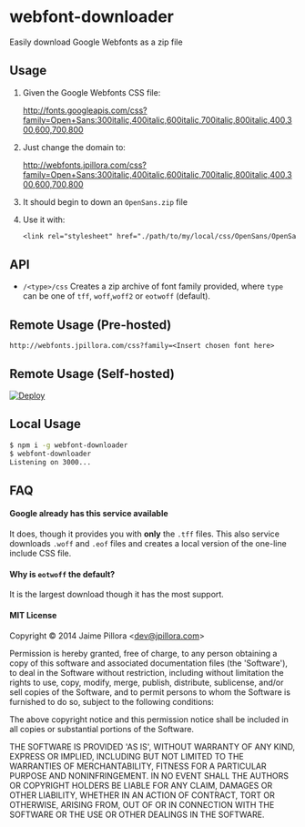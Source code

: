 # webfont-downloader

Easily download Google Webfonts as a zip file

## Usage

1. Given the Google Webfonts CSS file:

	http://fonts.googleapis.com/css?family=Open+Sans:300italic,400italic,600italic,700italic,800italic,400,300,600,700,800

2. Just change the domain to:

	http://webfonts.jpillora.com/css?family=Open+Sans:300italic,400italic,600italic,700italic,800italic,400,300,600,700,800

3. It should begin to down an `OpenSans.zip` file

4. Use it with:

	``` css
	<link rel="stylesheet" href="./path/to/my/local/css/OpenSans/OpenSans.css">
	```

## API

* `/<type>/css` Creates a zip archive of font family provided, where `type` can be one of `tff`, `woff`,`woff2` or `eotwoff` (default).

## Remote Usage (Pre-hosted)

```
http://webfonts.jpillora.com/css?family=<Insert chosen font here>
```

## Remote Usage (Self-hosted)

[![Deploy](https://www.herokucdn.com/deploy/button.png)](https://heroku.com/deploy)

## Local Usage

``` sh
$ npm i -g webfont-downloader
$ webfont-downloader
Listening on 3000...
```

## FAQ

#### Google already has this service available

It does, though it provides you with **only** the `.tff` files. This also service downloads
`.woff` and `.eof` files and creates a local version of the one-line include CSS file.

#### Why is `eotwoff` the default?

It is the largest download though it has the most support.

#### MIT License

Copyright © 2014 Jaime Pillora &lt;dev@jpillora.com&gt;

Permission is hereby granted, free of charge, to any person obtaining
a copy of this software and associated documentation files (the
'Software'), to deal in the Software without restriction, including
without limitation the rights to use, copy, modify, merge, publish,
distribute, sublicense, and/or sell copies of the Software, and to
permit persons to whom the Software is furnished to do so, subject to
the following conditions:

The above copyright notice and this permission notice shall be
included in all copies or substantial portions of the Software.

THE SOFTWARE IS PROVIDED 'AS IS', WITHOUT WARRANTY OF ANY KIND,
EXPRESS OR IMPLIED, INCLUDING BUT NOT LIMITED TO THE WARRANTIES OF
MERCHANTABILITY, FITNESS FOR A PARTICULAR PURPOSE AND NONINFRINGEMENT.
IN NO EVENT SHALL THE AUTHORS OR COPYRIGHT HOLDERS BE LIABLE FOR ANY
CLAIM, DAMAGES OR OTHER LIABILITY, WHETHER IN AN ACTION OF CONTRACT,
TORT OR OTHERWISE, ARISING FROM, OUT OF OR IN CONNECTION WITH THE
SOFTWARE OR THE USE OR OTHER DEALINGS IN THE SOFTWARE.
